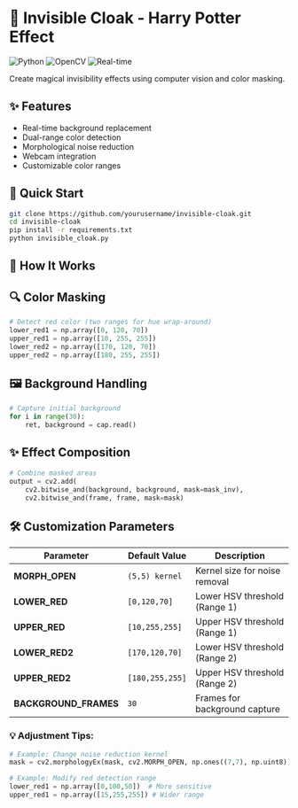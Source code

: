 # 🧙 Invisible Cloak - Harry Potter Effect

![Python](https://img.shields.io/badge/Python-3.8%2B-blue)
![OpenCV](https://img.shields.io/badge/OpenCV-4.5%2B-orange)
![Real-time](https://img.shields.io/badge/Real--Time-Vision-green)

Create magical invisibility effects using computer vision and color masking.



## ✨ Features
- Real-time background replacement
- Dual-range color detection
- Morphological noise reduction
- Webcam integration
- Customizable color ranges

## 🚀 Quick Start

```bash
git clone https://github.com/yourusername/invisible-cloak.git
cd invisible-cloak
pip install -r requirements.txt
python invisible_cloak.py
```
## 🧰 How It Works
## 🔍 Color Masking
```python
# Detect red color (two ranges for hue wrap-around)
lower_red1 = np.array([0, 120, 70])
upper_red1 = np.array([10, 255, 255])
lower_red2 = np.array([170, 120, 70])
upper_red2 = np.array([180, 255, 255])
```
## 🖼️ Background Handling
```python
# Capture initial background
for i in range(30):
    ret, background = cap.read()
```
## ✨ Effect Composition
```python
# Combine masked areas
output = cv2.add(
    cv2.bitwise_and(background, background, mask=mask_inv),
    cv2.bitwise_and(frame, frame, mask=mask)
```

## 🛠 Customization Parameters

| Parameter          | Default Value       | Description                  |
|--------------------|---------------------|------------------------------|
| **MORPH_OPEN**     | `(5,5) kernel`      | Kernel size for noise removal |
| **LOWER_RED**      | `[0,120,70]`       | Lower HSV threshold (Range 1) |
| **UPPER_RED**      | `[10,255,255]`     | Upper HSV threshold (Range 1) |
| **LOWER_RED2**     | `[170,120,70]`     | Lower HSV threshold (Range 2) |
| **UPPER_RED2**     | `[180,255,255]`    | Upper HSV threshold (Range 2) |
| **BACKGROUND_FRAMES** | `30`            | Frames for background capture |

### 💡 Adjustment Tips:
```python
# Example: Change noise reduction kernel
mask = cv2.morphologyEx(mask, cv2.MORPH_OPEN, np.ones((7,7), np.uint8))

# Example: Modify red detection range
lower_red1 = np.array([0,100,50])  # More sensitive
upper_red1 = np.array([15,255,255]) # Wider range






